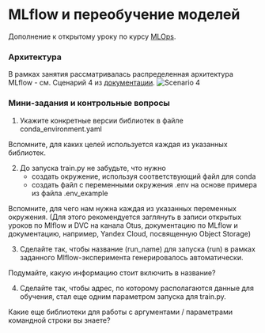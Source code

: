 # MLflow и переобучение моделей
Дополнение к открытому уроку по курсу [MLOps](https://otus.ru/lessons/ml-bigdata/).

### Архитектура

В рамках занятия рассматривалась распределенная архитектура MLflow - cм. Сценарий 4 из [документации](https://mlflow.org/docs/1.30.0/tracking.html#scenario-4-mlflow-with-remote-tracking-server-backend-and-artifact-stores
).
![Scenario 4](https://mlflow.org/docs/1.30.0/_images/scenario_4.png)

### Мини-задания и контрольные вопросы

1) Укажите конкретные версии библиотек в файле conda_environment.yaml

  Вспомните, для каких целей используется каждая из указанных библиотек.

2) До запуска train.py не забудьте, что нужно
    - создать окружение, используя соответствующий файл для conda
    - создать файл с переменными окружения .env на основе примера из файла .env_example
    
  Вспомните, для чего нам нужна каждая из указанных переменных окружения. 
  (Для этого рекомендуется заглянуть в записи открытых уроков по Mlflow и DVC на канала Otus,
   документацию по MLflow и документацию, например, Yandex Cloud, посвященную Оbject Storage)

3) Сделайте так, чтобы название (run_name) для запуска (run) в рамках заданного Mlflow-эксперимента генерировалось автоматически.

  Подумайте, какую информацию стоит включить в название?

4) Сделайте так, чтобы адрес, по которому располагаются данные для обучения, стал еще одним параметром запуска для train.py.

  Какие еще библиотеки для работы с аргументами / параметрами командной строки вы знаете?

